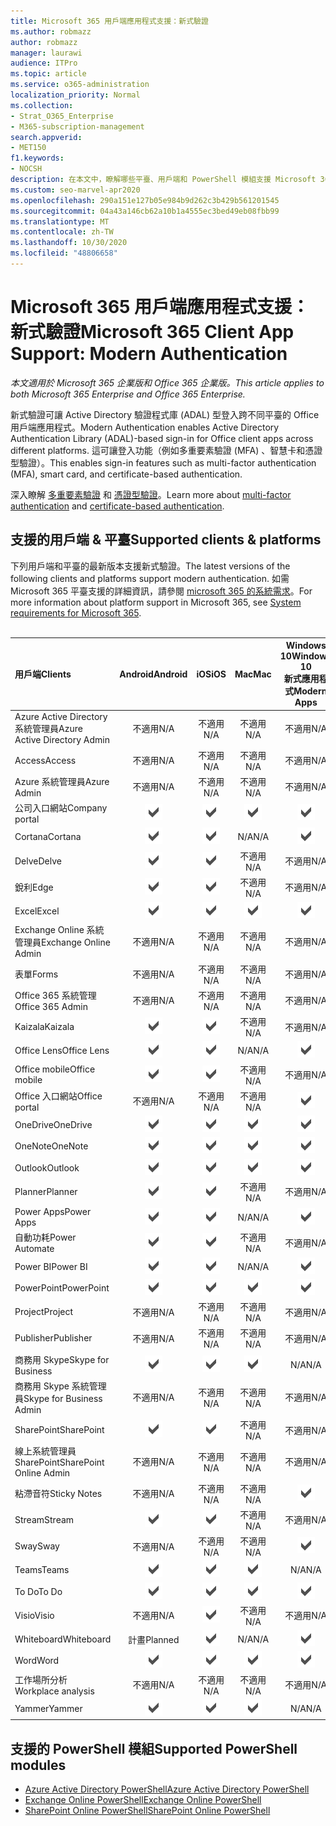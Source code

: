 ```yaml
---
title: Microsoft 365 用戶端應用程式支援：新式驗證
ms.author: robmazz
author: robmazz
manager: laurawi
audience: ITPro
ms.topic: article
ms.service: o365-administration
localization_priority: Normal
ms.collection:
- Strat_O365_Enterprise
- M365-subscription-management
search.appverid:
- MET150
f1.keywords:
- NOCSH
description: 在本文中，瞭解哪些平臺、用戶端和 PowerShell 模組支援 Microsoft 365 的新式驗證。
ms.custom: seo-marvel-apr2020
ms.openlocfilehash: 290a151e127b05e984b9d262c3b429b561201545
ms.sourcegitcommit: 04a43a146cb62a10b1a4555ec3bed49eb08fbb99
ms.translationtype: MT
ms.contentlocale: zh-TW
ms.lasthandoff: 10/30/2020
ms.locfileid: "48806658"
---
```

# <a name="microsoft-365-client-app-support-modern-authentication"></a><span data-ttu-id="a4c14-103">Microsoft 365 用戶端應用程式支援：新式驗證</span><span class="sxs-lookup"><span data-stu-id="a4c14-103">Microsoft 365 Client App Support: Modern Authentication</span></span>

<span data-ttu-id="a4c14-104">*本文適用於 Microsoft 365 企業版和 Office 365 企業版。*</span><span class="sxs-lookup"><span data-stu-id="a4c14-104">*This article applies to both Microsoft 365 Enterprise and Office 365 Enterprise.*</span></span>

<span data-ttu-id="a4c14-105">新式驗證可讓 Active Directory 驗證程式庫 (ADAL) 型登入跨不同平臺的 Office 用戶端應用程式。</span><span class="sxs-lookup"><span data-stu-id="a4c14-105">Modern Authentication enables Active Directory Authentication Library (ADAL)-based sign-in for Office client apps across different platforms.</span></span> <span data-ttu-id="a4c14-106">這可讓登入功能（例如多重要素驗證 (MFA) 、智慧卡和憑證型驗證）。</span><span class="sxs-lookup"><span data-stu-id="a4c14-106">This enables sign-in features such as multi-factor authentication (MFA), smart card, and certificate-based authentication.</span></span>

<span data-ttu-id="a4c14-107">深入瞭解 [多重要素驗證](https://docs.microsoft.com/azure/active-directory/authentication/multi-factor-authentication) 和 [憑證型驗證](https://docs.microsoft.com/azure/active-directory/active-directory-certificate-based-authentication-get-started)。</span><span class="sxs-lookup"><span data-stu-id="a4c14-107">Learn more about [multi-factor authentication](https://docs.microsoft.com/azure/active-directory/authentication/multi-factor-authentication) and [certificate-based authentication](https://docs.microsoft.com/azure/active-directory/active-directory-certificate-based-authentication-get-started).</span></span>

## <a name="supported-clients--platforms"></a><span data-ttu-id="a4c14-108">支援的用戶端 & 平臺</span><span class="sxs-lookup"><span data-stu-id="a4c14-108">Supported clients & platforms</span></span>

<span data-ttu-id="a4c14-109">下列用戶端和平臺的最新版本支援新式驗證。</span><span class="sxs-lookup"><span data-stu-id="a4c14-109">The latest versions of the following clients and platforms support modern authentication.</span></span> <span data-ttu-id="a4c14-110">如需 Microsoft 365 平臺支援的詳細資訊，請參閱 [microsoft 365 的系統需求](https://www.microsoft.com/microsoft-365/microsoft-365-and-office-resources)。</span><span class="sxs-lookup"><span data-stu-id="a4c14-110">For more information about platform support in Microsoft 365, see [System requirements for Microsoft 365](https://www.microsoft.com/microsoft-365/microsoft-365-and-office-resources).</span></span>
<br>
<br>

| <span data-ttu-id="a4c14-111">用戶端</span><span class="sxs-lookup"><span data-stu-id="a4c14-111">Clients</span></span> | <span data-ttu-id="a4c14-112">Android</span><span class="sxs-lookup"><span data-stu-id="a4c14-112">Android</span></span> | <span data-ttu-id="a4c14-113">iOS</span><span class="sxs-lookup"><span data-stu-id="a4c14-113">iOS</span></span> | <span data-ttu-id="a4c14-114">Mac</span><span class="sxs-lookup"><span data-stu-id="a4c14-114">Mac</span></span>| <span data-ttu-id="a4c14-115">Windows 10</span><span class="sxs-lookup"><span data-stu-id="a4c14-115">Windows 10</span></span> <br> <span data-ttu-id="a4c14-116">新式應用程式</span><span class="sxs-lookup"><span data-stu-id="a4c14-116">Modern Apps</span></span>| <span data-ttu-id="a4c14-117">Windows 10</span><span class="sxs-lookup"><span data-stu-id="a4c14-117">Windows 10</span></span> <br> <span data-ttu-id="a4c14-118">桌上型電腦</span><span class="sxs-lookup"><span data-stu-id="a4c14-118">Desktop</span></span> |
|:---|:---:|:---:|:---:|:---:|:---:|
| <span data-ttu-id="a4c14-119">Azure Active Directory 系統管理員</span><span class="sxs-lookup"><span data-stu-id="a4c14-119">Azure Active Directory Admin</span></span> | <span data-ttu-id="a4c14-120">不適用</span><span class="sxs-lookup"><span data-stu-id="a4c14-120">N/A</span></span> | <span data-ttu-id="a4c14-121">不適用</span><span class="sxs-lookup"><span data-stu-id="a4c14-121">N/A</span></span> | <span data-ttu-id="a4c14-122">不適用</span><span class="sxs-lookup"><span data-stu-id="a4c14-122">N/A</span></span> | <span data-ttu-id="a4c14-123">不適用</span><span class="sxs-lookup"><span data-stu-id="a4c14-123">N/A</span></span> | ![支援](../media/check-mark.png) |
| <span data-ttu-id="a4c14-125">Access</span><span class="sxs-lookup"><span data-stu-id="a4c14-125">Access</span></span> | <span data-ttu-id="a4c14-126">不適用</span><span class="sxs-lookup"><span data-stu-id="a4c14-126">N/A</span></span> | <span data-ttu-id="a4c14-127">不適用</span><span class="sxs-lookup"><span data-stu-id="a4c14-127">N/A</span></span> | <span data-ttu-id="a4c14-128">不適用</span><span class="sxs-lookup"><span data-stu-id="a4c14-128">N/A</span></span> | <span data-ttu-id="a4c14-129">不適用</span><span class="sxs-lookup"><span data-stu-id="a4c14-129">N/A</span></span> | ![支援](../media/check-mark.png) |
| <span data-ttu-id="a4c14-131">Azure 系統管理員</span><span class="sxs-lookup"><span data-stu-id="a4c14-131">Azure Admin</span></span> | <span data-ttu-id="a4c14-132">不適用</span><span class="sxs-lookup"><span data-stu-id="a4c14-132">N/A</span></span> | <span data-ttu-id="a4c14-133">不適用</span><span class="sxs-lookup"><span data-stu-id="a4c14-133">N/A</span></span> | <span data-ttu-id="a4c14-134">不適用</span><span class="sxs-lookup"><span data-stu-id="a4c14-134">N/A</span></span> | <span data-ttu-id="a4c14-135">不適用</span><span class="sxs-lookup"><span data-stu-id="a4c14-135">N/A</span></span> | <span data-ttu-id="a4c14-136">不適用</span><span class="sxs-lookup"><span data-stu-id="a4c14-136">N/A</span></span> |
| <span data-ttu-id="a4c14-137">公司入口網站</span><span class="sxs-lookup"><span data-stu-id="a4c14-137">Company portal</span></span> | ![支援](../media/check-mark.png) | ![支援](../media/check-mark.png) | ![支援](../media/check-mark.png) | ![支援](../media/check-mark.png) | <span data-ttu-id="a4c14-142">N/A</span><span class="sxs-lookup"><span data-stu-id="a4c14-142">N/A</span></span> |
| <span data-ttu-id="a4c14-143">Cortana</span><span class="sxs-lookup"><span data-stu-id="a4c14-143">Cortana</span></span> | ![支援](../media/check-mark.png) | ![支援](../media/check-mark.png) | <span data-ttu-id="a4c14-146">N/A</span><span class="sxs-lookup"><span data-stu-id="a4c14-146">N/A</span></span> | ![支援](../media/check-mark.png) | <span data-ttu-id="a4c14-148">N/A</span><span class="sxs-lookup"><span data-stu-id="a4c14-148">N/A</span></span> |
| <span data-ttu-id="a4c14-149">Delve</span><span class="sxs-lookup"><span data-stu-id="a4c14-149">Delve</span></span> | ![支援](../media/check-mark.png) | ![支援](../media/check-mark.png) | <span data-ttu-id="a4c14-152">不適用</span><span class="sxs-lookup"><span data-stu-id="a4c14-152">N/A</span></span> | <span data-ttu-id="a4c14-153">不適用</span><span class="sxs-lookup"><span data-stu-id="a4c14-153">N/A</span></span> | <span data-ttu-id="a4c14-154">不適用</span><span class="sxs-lookup"><span data-stu-id="a4c14-154">N/A</span></span> |
| <span data-ttu-id="a4c14-155">銳利</span><span class="sxs-lookup"><span data-stu-id="a4c14-155">Edge</span></span> | ![支援](../media/check-mark.png) | ![支援](../media/check-mark.png) | <span data-ttu-id="a4c14-158">不適用</span><span class="sxs-lookup"><span data-stu-id="a4c14-158">N/A</span></span> | <span data-ttu-id="a4c14-159">不適用</span><span class="sxs-lookup"><span data-stu-id="a4c14-159">N/A</span></span> | ![支援](../media/check-mark.png) |
| <span data-ttu-id="a4c14-161">Excel</span><span class="sxs-lookup"><span data-stu-id="a4c14-161">Excel</span></span> | ![支援](../media/check-mark.png) | ![支援](../media/check-mark.png) | ![支援](../media/check-mark.png) | ![支援](../media/check-mark.png) | ![支援](../media/check-mark.png) |
| <span data-ttu-id="a4c14-167">Exchange Online 系統管理員</span><span class="sxs-lookup"><span data-stu-id="a4c14-167">Exchange Online Admin</span></span> | <span data-ttu-id="a4c14-168">不適用</span><span class="sxs-lookup"><span data-stu-id="a4c14-168">N/A</span></span> | <span data-ttu-id="a4c14-169">不適用</span><span class="sxs-lookup"><span data-stu-id="a4c14-169">N/A</span></span> | <span data-ttu-id="a4c14-170">不適用</span><span class="sxs-lookup"><span data-stu-id="a4c14-170">N/A</span></span> | <span data-ttu-id="a4c14-171">不適用</span><span class="sxs-lookup"><span data-stu-id="a4c14-171">N/A</span></span> | ![支援](../media/check-mark.png) |
| <span data-ttu-id="a4c14-173">表單</span><span class="sxs-lookup"><span data-stu-id="a4c14-173">Forms</span></span> | <span data-ttu-id="a4c14-174">不適用</span><span class="sxs-lookup"><span data-stu-id="a4c14-174">N/A</span></span> | <span data-ttu-id="a4c14-175">不適用</span><span class="sxs-lookup"><span data-stu-id="a4c14-175">N/A</span></span> | <span data-ttu-id="a4c14-176">不適用</span><span class="sxs-lookup"><span data-stu-id="a4c14-176">N/A</span></span> | <span data-ttu-id="a4c14-177">不適用</span><span class="sxs-lookup"><span data-stu-id="a4c14-177">N/A</span></span> | <span data-ttu-id="a4c14-178">不適用</span><span class="sxs-lookup"><span data-stu-id="a4c14-178">N/A</span></span> |
| <span data-ttu-id="a4c14-179">Office 365 系統管理</span><span class="sxs-lookup"><span data-stu-id="a4c14-179">Office 365 Admin</span></span> | <span data-ttu-id="a4c14-180">不適用</span><span class="sxs-lookup"><span data-stu-id="a4c14-180">N/A</span></span> | <span data-ttu-id="a4c14-181">不適用</span><span class="sxs-lookup"><span data-stu-id="a4c14-181">N/A</span></span> | <span data-ttu-id="a4c14-182">不適用</span><span class="sxs-lookup"><span data-stu-id="a4c14-182">N/A</span></span> | <span data-ttu-id="a4c14-183">不適用</span><span class="sxs-lookup"><span data-stu-id="a4c14-183">N/A</span></span> | ![支援](../media/check-mark.png) |  |
| <span data-ttu-id="a4c14-185">Kaizala</span><span class="sxs-lookup"><span data-stu-id="a4c14-185">Kaizala</span></span> | ![支援](../media/check-mark.png) | ![支援](../media/check-mark.png) | <span data-ttu-id="a4c14-188">不適用</span><span class="sxs-lookup"><span data-stu-id="a4c14-188">N/A</span></span> | <span data-ttu-id="a4c14-189">不適用</span><span class="sxs-lookup"><span data-stu-id="a4c14-189">N/A</span></span> | <span data-ttu-id="a4c14-190">不適用</span><span class="sxs-lookup"><span data-stu-id="a4c14-190">N/A</span></span> |
| <span data-ttu-id="a4c14-191">Office Lens</span><span class="sxs-lookup"><span data-stu-id="a4c14-191">Office Lens</span></span>| ![支援](../media/check-mark.png) | ![支援](../media/check-mark.png) | <span data-ttu-id="a4c14-194">N/A</span><span class="sxs-lookup"><span data-stu-id="a4c14-194">N/A</span></span> | ![支援](../media/check-mark.png) | <span data-ttu-id="a4c14-196">N/A</span><span class="sxs-lookup"><span data-stu-id="a4c14-196">N/A</span></span> |
| <span data-ttu-id="a4c14-197">Office mobile</span><span class="sxs-lookup"><span data-stu-id="a4c14-197">Office mobile</span></span> | ![支援](../media/check-mark.png) | ![支援](../media/check-mark.png) | <span data-ttu-id="a4c14-200">不適用</span><span class="sxs-lookup"><span data-stu-id="a4c14-200">N/A</span></span> | <span data-ttu-id="a4c14-201">不適用</span><span class="sxs-lookup"><span data-stu-id="a4c14-201">N/A</span></span> | <span data-ttu-id="a4c14-202">不適用</span><span class="sxs-lookup"><span data-stu-id="a4c14-202">N/A</span></span> |
| <span data-ttu-id="a4c14-203">Office 入口網站</span><span class="sxs-lookup"><span data-stu-id="a4c14-203">Office portal</span></span> | <span data-ttu-id="a4c14-204">不適用</span><span class="sxs-lookup"><span data-stu-id="a4c14-204">N/A</span></span> | <span data-ttu-id="a4c14-205">不適用</span><span class="sxs-lookup"><span data-stu-id="a4c14-205">N/A</span></span> | <span data-ttu-id="a4c14-206">不適用</span><span class="sxs-lookup"><span data-stu-id="a4c14-206">N/A</span></span> | ![支援](../media/check-mark.png) | <span data-ttu-id="a4c14-208">N/A</span><span class="sxs-lookup"><span data-stu-id="a4c14-208">N/A</span></span> |
| <span data-ttu-id="a4c14-209">OneDrive</span><span class="sxs-lookup"><span data-stu-id="a4c14-209">OneDrive</span></span> | ![支援](../media/check-mark.png) | ![支援](../media/check-mark.png) | ![支援](../media/check-mark.png) | ![支援](../media/check-mark.png) | ![支援](../media/check-mark.png) |
| <span data-ttu-id="a4c14-215">OneNote</span><span class="sxs-lookup"><span data-stu-id="a4c14-215">OneNote</span></span> | ![支援](../media/check-mark.png) | ![支援](../media/check-mark.png) | ![支援](../media/check-mark.png) | ![支援](../media/check-mark.png) | ![支援](../media/check-mark.png) |
| <span data-ttu-id="a4c14-221">Outlook</span><span class="sxs-lookup"><span data-stu-id="a4c14-221">Outlook</span></span> | ![支援](../media/check-mark.png) | ![支援](../media/check-mark.png) | ![支援](../media/check-mark.png) | ![支援](../media/check-mark.png) | ![支援](../media/check-mark.png) |
| <span data-ttu-id="a4c14-227">Planner</span><span class="sxs-lookup"><span data-stu-id="a4c14-227">Planner</span></span> | ![支援](../media/check-mark.png) | ![支援](../media/check-mark.png) | <span data-ttu-id="a4c14-230">不適用</span><span class="sxs-lookup"><span data-stu-id="a4c14-230">N/A</span></span> | <span data-ttu-id="a4c14-231">不適用</span><span class="sxs-lookup"><span data-stu-id="a4c14-231">N/A</span></span> | <span data-ttu-id="a4c14-232">不適用</span><span class="sxs-lookup"><span data-stu-id="a4c14-232">N/A</span></span> |
| <span data-ttu-id="a4c14-233">Power Apps</span><span class="sxs-lookup"><span data-stu-id="a4c14-233">Power Apps</span></span> | ![支援](../media/check-mark.png) | ![支援](../media/check-mark.png) | <span data-ttu-id="a4c14-236">N/A</span><span class="sxs-lookup"><span data-stu-id="a4c14-236">N/A</span></span> | ![支援](../media/check-mark.png) | <span data-ttu-id="a4c14-238">N/A</span><span class="sxs-lookup"><span data-stu-id="a4c14-238">N/A</span></span> |
| <span data-ttu-id="a4c14-239">自動功耗</span><span class="sxs-lookup"><span data-stu-id="a4c14-239">Power Automate</span></span> | ![支援](../media/check-mark.png) | ![支援](../media/check-mark.png) | <span data-ttu-id="a4c14-242">不適用</span><span class="sxs-lookup"><span data-stu-id="a4c14-242">N/A</span></span> | <span data-ttu-id="a4c14-243">不適用</span><span class="sxs-lookup"><span data-stu-id="a4c14-243">N/A</span></span> | <span data-ttu-id="a4c14-244">不適用</span><span class="sxs-lookup"><span data-stu-id="a4c14-244">N/A</span></span> |
| <span data-ttu-id="a4c14-245">Power BI</span><span class="sxs-lookup"><span data-stu-id="a4c14-245">Power BI</span></span> | ![支援](../media/check-mark.png) | ![支援](../media/check-mark.png) | <span data-ttu-id="a4c14-248">N/A</span><span class="sxs-lookup"><span data-stu-id="a4c14-248">N/A</span></span> | ![支援](../media/check-mark.png) | ![支援](../media/check-mark.png) |
| <span data-ttu-id="a4c14-251">PowerPoint</span><span class="sxs-lookup"><span data-stu-id="a4c14-251">PowerPoint</span></span> | ![支援](../media/check-mark.png) | ![支援](../media/check-mark.png) | ![支援](../media/check-mark.png) | ![支援](../media/check-mark.png) | ![支援](../media/check-mark.png) |
| <span data-ttu-id="a4c14-257">Project</span><span class="sxs-lookup"><span data-stu-id="a4c14-257">Project</span></span> | <span data-ttu-id="a4c14-258">不適用</span><span class="sxs-lookup"><span data-stu-id="a4c14-258">N/A</span></span> | <span data-ttu-id="a4c14-259">不適用</span><span class="sxs-lookup"><span data-stu-id="a4c14-259">N/A</span></span> | <span data-ttu-id="a4c14-260">不適用</span><span class="sxs-lookup"><span data-stu-id="a4c14-260">N/A</span></span> | <span data-ttu-id="a4c14-261">不適用</span><span class="sxs-lookup"><span data-stu-id="a4c14-261">N/A</span></span> | ![支援](../media/check-mark.png) |
| <span data-ttu-id="a4c14-263">Publisher</span><span class="sxs-lookup"><span data-stu-id="a4c14-263">Publisher</span></span> | <span data-ttu-id="a4c14-264">不適用</span><span class="sxs-lookup"><span data-stu-id="a4c14-264">N/A</span></span> | <span data-ttu-id="a4c14-265">不適用</span><span class="sxs-lookup"><span data-stu-id="a4c14-265">N/A</span></span> | <span data-ttu-id="a4c14-266">不適用</span><span class="sxs-lookup"><span data-stu-id="a4c14-266">N/A</span></span> | <span data-ttu-id="a4c14-267">不適用</span><span class="sxs-lookup"><span data-stu-id="a4c14-267">N/A</span></span> | ![支援](../media/check-mark.png) |
| <span data-ttu-id="a4c14-269">商務用 Skype</span><span class="sxs-lookup"><span data-stu-id="a4c14-269">Skype for Business</span></span> | ![支援](../media/check-mark.png) | ![支援](../media/check-mark.png) | ![支援](../media/check-mark.png) | <span data-ttu-id="a4c14-273">N/A</span><span class="sxs-lookup"><span data-stu-id="a4c14-273">N/A</span></span> | ![支援](../media/check-mark.png) |
| <span data-ttu-id="a4c14-275">商務用 Skype 系統管理員</span><span class="sxs-lookup"><span data-stu-id="a4c14-275">Skype for Business Admin</span></span> | <span data-ttu-id="a4c14-276">不適用</span><span class="sxs-lookup"><span data-stu-id="a4c14-276">N/A</span></span> | <span data-ttu-id="a4c14-277">不適用</span><span class="sxs-lookup"><span data-stu-id="a4c14-277">N/A</span></span> | <span data-ttu-id="a4c14-278">不適用</span><span class="sxs-lookup"><span data-stu-id="a4c14-278">N/A</span></span> | <span data-ttu-id="a4c14-279">不適用</span><span class="sxs-lookup"><span data-stu-id="a4c14-279">N/A</span></span> | ![支援](../media/check-mark.png) |
| <span data-ttu-id="a4c14-281">SharePoint</span><span class="sxs-lookup"><span data-stu-id="a4c14-281">SharePoint</span></span> | ![支援](../media/check-mark.png) | ![支援](../media/check-mark.png) | <span data-ttu-id="a4c14-284">不適用</span><span class="sxs-lookup"><span data-stu-id="a4c14-284">N/A</span></span> | <span data-ttu-id="a4c14-285">不適用</span><span class="sxs-lookup"><span data-stu-id="a4c14-285">N/A</span></span> | <span data-ttu-id="a4c14-286">不適用</span><span class="sxs-lookup"><span data-stu-id="a4c14-286">N/A</span></span> |
| <span data-ttu-id="a4c14-287">線上系統管理員 SharePoint</span><span class="sxs-lookup"><span data-stu-id="a4c14-287">SharePoint Online Admin</span></span> | <span data-ttu-id="a4c14-288">不適用</span><span class="sxs-lookup"><span data-stu-id="a4c14-288">N/A</span></span> | <span data-ttu-id="a4c14-289">不適用</span><span class="sxs-lookup"><span data-stu-id="a4c14-289">N/A</span></span> | <span data-ttu-id="a4c14-290">不適用</span><span class="sxs-lookup"><span data-stu-id="a4c14-290">N/A</span></span> | <span data-ttu-id="a4c14-291">不適用</span><span class="sxs-lookup"><span data-stu-id="a4c14-291">N/A</span></span> | ![支援](../media/check-mark.png) |
| <span data-ttu-id="a4c14-293">粘滯音符</span><span class="sxs-lookup"><span data-stu-id="a4c14-293">Sticky Notes</span></span> | <span data-ttu-id="a4c14-294">不適用</span><span class="sxs-lookup"><span data-stu-id="a4c14-294">N/A</span></span> | <span data-ttu-id="a4c14-295">不適用</span><span class="sxs-lookup"><span data-stu-id="a4c14-295">N/A</span></span> | <span data-ttu-id="a4c14-296">不適用</span><span class="sxs-lookup"><span data-stu-id="a4c14-296">N/A</span></span> | ![支援](../media/check-mark.png) | <span data-ttu-id="a4c14-298">N/A</span><span class="sxs-lookup"><span data-stu-id="a4c14-298">N/A</span></span> |
| <span data-ttu-id="a4c14-299">Stream</span><span class="sxs-lookup"><span data-stu-id="a4c14-299">Stream</span></span> | ![支援](../media/check-mark.png) | ![支援](../media/check-mark.png) | <span data-ttu-id="a4c14-302">不適用</span><span class="sxs-lookup"><span data-stu-id="a4c14-302">N/A</span></span> | <span data-ttu-id="a4c14-303">不適用</span><span class="sxs-lookup"><span data-stu-id="a4c14-303">N/A</span></span> | <span data-ttu-id="a4c14-304">不適用</span><span class="sxs-lookup"><span data-stu-id="a4c14-304">N/A</span></span> |
| <span data-ttu-id="a4c14-305">Sway</span><span class="sxs-lookup"><span data-stu-id="a4c14-305">Sway</span></span> | <span data-ttu-id="a4c14-306">不適用</span><span class="sxs-lookup"><span data-stu-id="a4c14-306">N/A</span></span> | <span data-ttu-id="a4c14-307">不適用</span><span class="sxs-lookup"><span data-stu-id="a4c14-307">N/A</span></span> | <span data-ttu-id="a4c14-308">不適用</span><span class="sxs-lookup"><span data-stu-id="a4c14-308">N/A</span></span> | ![支援](../media/check-mark.png) | <span data-ttu-id="a4c14-310">N/A</span><span class="sxs-lookup"><span data-stu-id="a4c14-310">N/A</span></span> |
| <span data-ttu-id="a4c14-311">Teams</span><span class="sxs-lookup"><span data-stu-id="a4c14-311">Teams</span></span> | ![支援](../media/check-mark.png) | ![支援](../media/check-mark.png) | ![支援](../media/check-mark.png) | <span data-ttu-id="a4c14-315">N/A</span><span class="sxs-lookup"><span data-stu-id="a4c14-315">N/A</span></span> | ![支援](../media/check-mark.png) |
| <span data-ttu-id="a4c14-317">To Do</span><span class="sxs-lookup"><span data-stu-id="a4c14-317">To Do</span></span> | ![支援](../media/check-mark.png) | ![支援](../media/check-mark.png) | ![支援](../media/check-mark.png) | ![支援](../media/check-mark.png) | <span data-ttu-id="a4c14-322">N/A</span><span class="sxs-lookup"><span data-stu-id="a4c14-322">N/A</span></span> |
| <span data-ttu-id="a4c14-323">Visio</span><span class="sxs-lookup"><span data-stu-id="a4c14-323">Visio</span></span> | <span data-ttu-id="a4c14-324">不適用</span><span class="sxs-lookup"><span data-stu-id="a4c14-324">N/A</span></span> | ![支援](../media/check-mark.png) | <span data-ttu-id="a4c14-326">不適用</span><span class="sxs-lookup"><span data-stu-id="a4c14-326">N/A</span></span> | <span data-ttu-id="a4c14-327">不適用</span><span class="sxs-lookup"><span data-stu-id="a4c14-327">N/A</span></span> | ![支援](../media/check-mark.png) |
| <span data-ttu-id="a4c14-329">Whiteboard</span><span class="sxs-lookup"><span data-stu-id="a4c14-329">Whiteboard</span></span> | <span data-ttu-id="a4c14-330">計畫</span><span class="sxs-lookup"><span data-stu-id="a4c14-330">Planned</span></span> | ![支援](../media/check-mark.png) | <span data-ttu-id="a4c14-332">N/A</span><span class="sxs-lookup"><span data-stu-id="a4c14-332">N/A</span></span> | ![支援](../media/check-mark.png) | <span data-ttu-id="a4c14-334">N/A</span><span class="sxs-lookup"><span data-stu-id="a4c14-334">N/A</span></span> |
| <span data-ttu-id="a4c14-335">Word</span><span class="sxs-lookup"><span data-stu-id="a4c14-335">Word</span></span> | ![支援](../media/check-mark.png) | ![支援](../media/check-mark.png) | ![支援](../media/check-mark.png) | ![支援](../media/check-mark.png) | ![支援](../media/check-mark.png) |
| <span data-ttu-id="a4c14-341">工作場所分析</span><span class="sxs-lookup"><span data-stu-id="a4c14-341">Workplace analysis</span></span> | <span data-ttu-id="a4c14-342">不適用</span><span class="sxs-lookup"><span data-stu-id="a4c14-342">N/A</span></span> | <span data-ttu-id="a4c14-343">不適用</span><span class="sxs-lookup"><span data-stu-id="a4c14-343">N/A</span></span> | <span data-ttu-id="a4c14-344">不適用</span><span class="sxs-lookup"><span data-stu-id="a4c14-344">N/A</span></span> | <span data-ttu-id="a4c14-345">不適用</span><span class="sxs-lookup"><span data-stu-id="a4c14-345">N/A</span></span> | <span data-ttu-id="a4c14-346">不適用</span><span class="sxs-lookup"><span data-stu-id="a4c14-346">N/A</span></span> |
| <span data-ttu-id="a4c14-347">Yammer</span><span class="sxs-lookup"><span data-stu-id="a4c14-347">Yammer</span></span> | ![支援](../media/check-mark.png) | ![支援](../media/check-mark.png) | ![支援](../media/check-mark.png) | <span data-ttu-id="a4c14-351">N/A</span><span class="sxs-lookup"><span data-stu-id="a4c14-351">N/A</span></span> | ![支援](../media/check-mark.png) |

## <a name="supported-powershell-modules"></a><span data-ttu-id="a4c14-353">支援的 PowerShell 模組</span><span class="sxs-lookup"><span data-stu-id="a4c14-353">Supported PowerShell modules</span></span>

- [<span data-ttu-id="a4c14-354">Azure Active Directory PowerShell</span><span class="sxs-lookup"><span data-stu-id="a4c14-354">Azure Active Directory PowerShell</span></span>](https://docs.microsoft.com/powershell/azure/active-directory/overview?view=azureadps-2.0)
- [<span data-ttu-id="a4c14-355">Exchange Online PowerShell</span><span class="sxs-lookup"><span data-stu-id="a4c14-355">Exchange Online PowerShell</span></span>](https://docs.microsoft.com/powershell/exchange/exchange-online-powershell)
- [<span data-ttu-id="a4c14-356">SharePoint Online PowerShell</span><span class="sxs-lookup"><span data-stu-id="a4c14-356">SharePoint Online PowerShell</span></span>](https://docs.microsoft.com/powershell/sharepoint/sharepoint-online/connect-sharepoint-online)